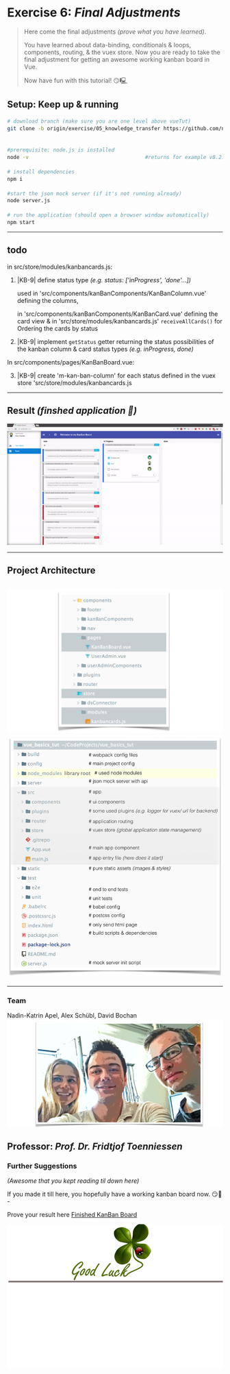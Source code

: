 # Exercise 6: _Final Adjustments_
> Here come the final adjustments _(prove what you have learned)_.
>
> You have learned about data-binding, conditionals & loops, components, routing, & the vuex store. Now you are ready to take the final adjustment for getting an awesome working kanban board in Vue.
>
> Now have fun with this tutorial! 😏🖳 

## Setup: Keep up & running

``` bash
# download branch (make sure you are one level above vueTut)
git clone -b origin/exercise/05_knowledge_transfer https://github.com/na018/vue_basics_tut.git vueTut/05_knowledge_transfer && cd vueTut/05_knowledge_transfer


#prerequisite: node.js is installed
node -v                                      #returns for example v8.2.1

# install dependencies
npm i

#start the json mock server (if it's not running already)
node server.js

# run the application (should open a browser window automatically)
npm start

```
--------------
## todo
in src/store/modules/kanbancards.js:
1. |KB-9| define status type _(e.g. status: ['inProgress', 'done'...])_ 

    used in 'src/components/kanBanComponents/KanBanColumn.vue' defining the columns, 

    in 'src/components/kanBanComponents/KanBanCard.vue' defining the card view & in 'src/store/modules/kanbancards.js' `receiveAllCards()` for Ordering the cards by status
2. |KB-9| implement `getStatus` getter returning the status possibilities of the kanban column & card status types _(e.g. inProgress, done)_

In src/components/pages/KanBanBoard.vue:

3. |KB-9| create 'm-kan-ban-column' for each status defined in the vuex store 'src/store/modules/kanbancards.js

-------------------
## Result _(finshed application 🎉)_
![kanban board](static/img/readme/kanBanFinal.gif "kanban board")


--------------------
## Project Architecture
![folder structure](static/img/readme/folderStructure.png "folder structure")
![KanBan Project Architecture](static/img/readme/ProjectArchitecture.png "KanBan Project Architecture")
-------------------

-------------------

### Team
Nadin-Katrin Apel, Alex Schübl, David Bochan
 ![Team photo](static/img/readme/team.png "Team")
 
 Professor: _Prof. Dr. Fridtjof Toenniessen_
-------------------
 
### Further Suggestions
_(Awesome that you kept reading til down here)_

If you made it till here, you hopefully have a working kanban board now. 😏🎉 -

Prove your result here [Finished KanBan Board](https://github.com/na018/vue_basics_tut/tree/origin/exercise/06_finishedApp)

 ![Good luck](static/img/readme/luck.jpg "Kleeblatt")

 
 

